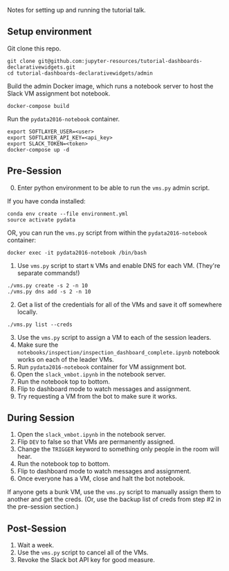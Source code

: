 Notes for setting up and running the tutorial talk.

## Setup environment

Git clone this repo.

```
git clone git@github.com:jupyter-resources/tutorial-dashboards-declarativewidgets.git
cd tutorial-dashboards-declarativewidgets/admin
```

Build the admin Docker image, which runs a notebook server to host the Slack VM
assignment bot notebook.

```
docker-compose build
```

Run the `pydata2016-notebook` container.

```
export SOFTLAYER_USER=<user>
export SOFTLAYER_API_KEY=<api_key>
export SLACK_TOKEN=<token>
docker-compose up -d
```

## Pre-Session

0. Enter python environment to be able to run the `vms.py` admin script.

  If you have conda installed:

  ```
  conda env create --file environment.yml
  source activate pydata
  ```

  OR, you can run the `vms.py` script from within the `pydata2016-notebook` container:

  ```
  docker exec -it pydata2016-notebook /bin/bash
  ```

1. Use `vms.py` script to start `N` VMs and enable DNS for each VM. (They're separate commands!)

  ```
  ./vms.py create -s 2 -n 10
  ./vms.py dns add -s 2 -n 10
  ```

2. Get a list of the credentials for all of the VMs and save it off somewhere locally.

  ```
  ./vms.py list --creds
  ```

3. Use the `vms.py` script to assign a VM to each of the session leaders.
4. Make sure the `notebooks/inspection/inspection_dashboard_complete.ipynb` notebook works on each of the leader VMs.
5. Run `pydata2016-notebook` container for VM assignment bot.
6. Open the `slack_vmbot.ipynb` in the notebook server.
7. Run the notebook top to bottom.
8. Flip to dashboard mode to watch messages and assignment.
9. Try requesting a VM from the bot to make sure it works.

## During Session

1. Open the `slack_vmbot.ipynb` in the notebook server.
2. Flip `DEV` to false so that VMs are permanently assigned.
3. Change the `TRIGGER` keyword to something only people in the room will hear.
3. Run the notebook top to bottom.
4. Flip to dashboard mode to watch messages and assignment.
5. Once everyone has a VM, close and halt the bot notebook.

If anyone gets a bunk VM, use the `vms.py` script to manually assign them to another and get the creds. (Or, use the backup list of creds from step #2 in the pre-session section.)

## Post-Session

1. Wait a week.
2. Use the `vms.py` script to cancel all of the VMs.
3. Revoke the Slack bot API key for good measure.
